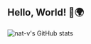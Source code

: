 ## Hello, World! 🙌🌍

<img align="left" alt="nat-v's GitHub stats" src="https://github-readme-stats.vercel.app/api?username=nat-v&theme=dracula&show_icons=true&hide_border=true" />

<!--
**nat-v/nat-v** is a ✨ _special_ ✨ repository because its `README.md` (this file) appears on your GitHub profile.

Here are some ideas to get you started:

- 🔭 I’m currently working on ...
- 🌱 I’m currently learning ...
- 👯 I’m looking to collaborate on ...
- 🤔 I’m looking for help with ...
- 💬 Ask me about ...
- 📫 How to reach me: ...
- 😄 Pronouns: ...
- ⚡ Fun fact: ...
-->
